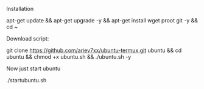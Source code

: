 Installation 

apt-get update && apt-get upgrade -y && apt-get install wget proot git -y && cd ~

Download script: 

git clone https://github.com/ariev7xx/ubuntu-termux.git ubuntu && cd ubuntu && chmod +x ubuntu.sh && ./ubuntu.sh -y

Now just start ubuntu

 ./startubuntu.sh
